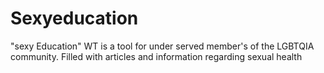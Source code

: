 # Sexyeducation
"sexy Education" WT is a tool for under served member's of the LGBTQIA community. Filled with articles and information regarding sexual health
